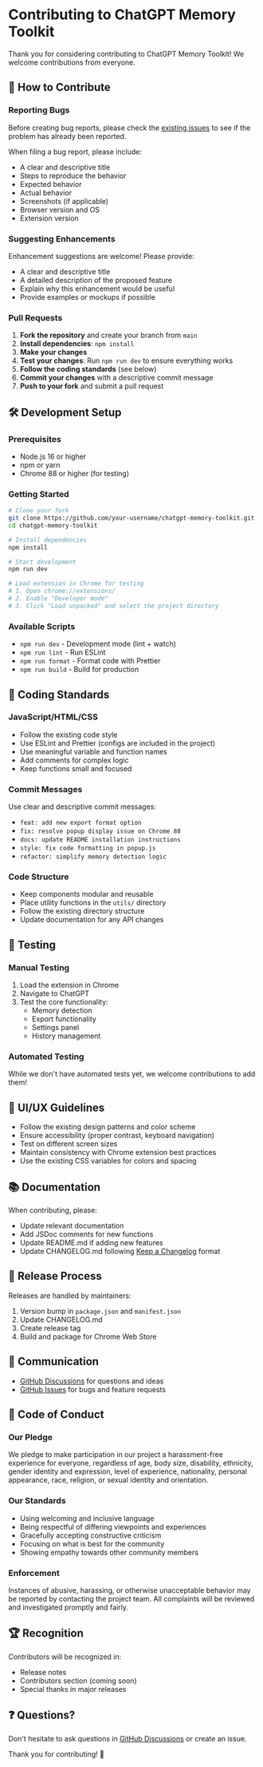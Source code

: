 # Contributing to ChatGPT Memory Toolkit

Thank you for considering contributing to ChatGPT Memory Toolkit! We welcome contributions from everyone.

## 🤝 How to Contribute

### Reporting Bugs

Before creating bug reports, please check the [existing issues](https://github.com/your-username/chatgpt-memory-toolkit/issues) to see if the problem has already been reported.

When filing a bug report, please include:

- A clear and descriptive title
- Steps to reproduce the behavior
- Expected behavior
- Actual behavior
- Screenshots (if applicable)
- Browser version and OS
- Extension version

### Suggesting Enhancements

Enhancement suggestions are welcome! Please provide:

- A clear and descriptive title
- A detailed description of the proposed feature
- Explain why this enhancement would be useful
- Provide examples or mockups if possible

### Pull Requests

1. **Fork the repository** and create your branch from `main`
2. **Install dependencies**: `npm install`
3. **Make your changes**
4. **Test your changes**: Run `npm run dev` to ensure everything works
5. **Follow the coding standards** (see below)
6. **Commit your changes** with a descriptive commit message
7. **Push to your fork** and submit a pull request

## 🛠️ Development Setup

### Prerequisites

- Node.js 16 or higher
- npm or yarn
- Chrome 88 or higher (for testing)

### Getting Started

```bash
# Clone your fork
git clone https://github.com/your-username/chatgpt-memory-toolkit.git
cd chatgpt-memory-toolkit

# Install dependencies
npm install

# Start development
npm run dev

# Load extension in Chrome for testing
# 1. Open chrome://extensions/
# 2. Enable "Developer mode"
# 3. Click "Load unpacked" and select the project directory
```

### Available Scripts

- `npm run dev` - Development mode (lint + watch)
- `npm run lint` - Run ESLint
- `npm run format` - Format code with Prettier
- `npm run build` - Build for production

## 📝 Coding Standards

### JavaScript/HTML/CSS

- Follow the existing code style
- Use ESLint and Prettier (configs are included in the project)
- Use meaningful variable and function names
- Add comments for complex logic
- Keep functions small and focused

### Commit Messages

Use clear and descriptive commit messages:

- `feat: add new export format option`
- `fix: resolve popup display issue on Chrome 88`
- `docs: update README installation instructions`
- `style: fix code formatting in popup.js`
- `refactor: simplify memory detection logic`

### Code Structure

- Keep components modular and reusable
- Place utility functions in the `utils/` directory
- Follow the existing directory structure
- Update documentation for any API changes

## 🧪 Testing

### Manual Testing

1. Load the extension in Chrome
2. Navigate to ChatGPT
3. Test the core functionality:
   - Memory detection
   - Export functionality
   - Settings panel
   - History management

### Automated Testing

While we don't have automated tests yet, we welcome contributions to add them!

## 🎨 UI/UX Guidelines

- Follow the existing design patterns and color scheme
- Ensure accessibility (proper contrast, keyboard navigation)
- Test on different screen sizes
- Maintain consistency with Chrome extension best practices
- Use the existing CSS variables for colors and spacing

## 📚 Documentation

When contributing, please:

- Update relevant documentation
- Add JSDoc comments for new functions
- Update README.md if adding new features
- Update CHANGELOG.md following [Keep a Changelog](https://keepachangelog.com/) format

## 🚀 Release Process

Releases are handled by maintainers:

1. Version bump in `package.json` and `manifest.json`
2. Update CHANGELOG.md
3. Create release tag
4. Build and package for Chrome Web Store

## 💬 Communication

- [GitHub Discussions](https://github.com/your-username/chatgpt-memory-toolkit/discussions) for questions and ideas
- [GitHub Issues](https://github.com/your-username/chatgpt-memory-toolkit/issues) for bugs and feature requests

## 📜 Code of Conduct

### Our Pledge

We pledge to make participation in our project a harassment-free experience for everyone, regardless of age, body size, disability, ethnicity, gender identity and expression, level of experience, nationality, personal appearance, race, religion, or sexual identity and orientation.

### Our Standards

- Using welcoming and inclusive language
- Being respectful of differing viewpoints and experiences
- Gracefully accepting constructive criticism
- Focusing on what is best for the community
- Showing empathy towards other community members

### Enforcement

Instances of abusive, harassing, or otherwise unacceptable behavior may be reported by contacting the project team. All complaints will be reviewed and investigated promptly and fairly.

## 🏆 Recognition

Contributors will be recognized in:

- Release notes
- Contributors section (coming soon)
- Special thanks in major releases

## ❓ Questions?

Don't hesitate to ask questions in [GitHub Discussions](https://github.com/your-username/chatgpt-memory-toolkit/discussions) or create an issue.

Thank you for contributing! 🎉
